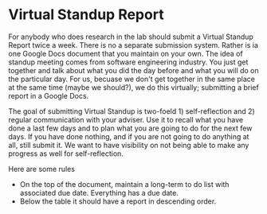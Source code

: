 # Virtual Standup Report

For anybody who does research in the lab should submit a Virtual Standup Report twice a week. There is no a separate submission system. Rather is ia one Google Docs document that you maintain on your own. The idea of standup meeting comes from software engineering industry. You just get together and talk about what you did the day before and what you will do on the particular day. For us, becuase we don't get together in the same place at the same time (maybe we should?), we do this virtually; submitting a brief report in a Google Docs. 

The goal of submitting Virtual Standup is two-foeld 1) self-reflection and 2) regular communication with your adviser. Use it to recall what you have done a last few days and to plan what you are going to do for the next few days. If you have done nothing, and if you are not going to do anything at all, still submit it. We want to have visibility on not being able to make any progress as well for self-reflection. 

Here are some rules
- On the top of the document, maintain a long-term to do list with associated due date. Everything has a due date. 
- Below the table it should have a report in descending order. 
